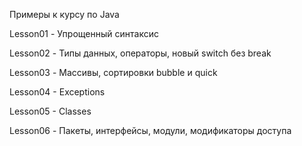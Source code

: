 Примеры к курсу по Java

Lesson01 - Упрощенный синтаксис

Lesson02 - Типы данных, операторы, новый switch без break

Lesson03 - Массивы, сортировки bubble и quick

Lesson04 - Exceptions

Lesson05 - Classes

Lesson06 - Пакеты, интерфейсы, модули, модификаторы доступа



